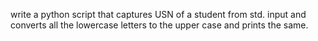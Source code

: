 write a python script that captures USN of a student from std. input and converts all the lowercase letters to the upper case and prints the same.
